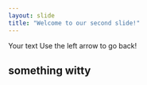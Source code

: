 ```yaml
---
layout: slide
title: "Welcome to our second slide!"
---
```

Your text
Use the left arrow to go back!

## something witty

